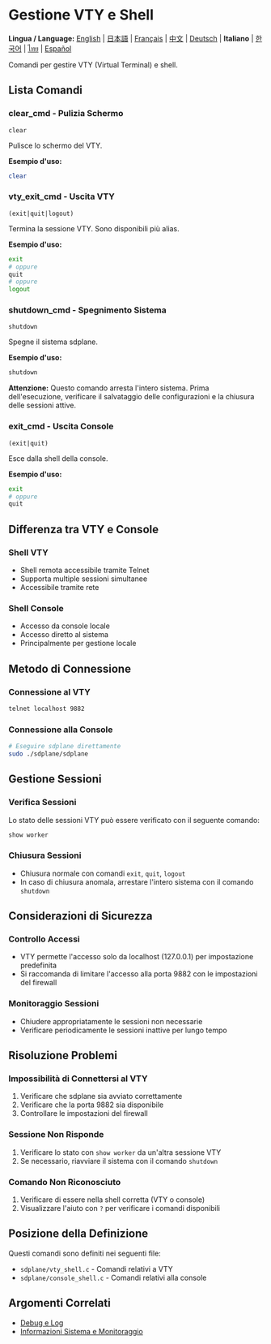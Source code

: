 # Gestione VTY e Shell

**Lingua / Language:** [English](../en/vty-shell.md) | [日本語](../ja/vty-shell.md) | [Français](../fr/vty-shell.md) | [中文](../zh/vty-shell.md) | [Deutsch](../de/vty-shell.md) | **Italiano** | [한국어](../ko/vty-shell.md) | [ไทย](../th/vty-shell.md) | [Español](../es/vty-shell.md)

Comandi per gestire VTY (Virtual Terminal) e shell.

## Lista Comandi

### clear_cmd - Pulizia Schermo
```
clear
```

Pulisce lo schermo del VTY.

**Esempio d'uso:**
```bash
clear
```

### vty_exit_cmd - Uscita VTY
```
(exit|quit|logout)
```

Termina la sessione VTY. Sono disponibili più alias.

**Esempio d'uso:**
```bash
exit
# oppure
quit
# oppure
logout
```

### shutdown_cmd - Spegnimento Sistema
```
shutdown
```

Spegne il sistema sdplane.

**Esempio d'uso:**
```bash
shutdown
```

**Attenzione:** Questo comando arresta l'intero sistema. Prima dell'esecuzione, verificare il salvataggio delle configurazioni e la chiusura delle sessioni attive.

### exit_cmd - Uscita Console
```
(exit|quit)
```

Esce dalla shell della console.

**Esempio d'uso:**
```bash
exit
# oppure
quit
```

## Differenza tra VTY e Console

### Shell VTY
- Shell remota accessibile tramite Telnet
- Supporta multiple sessioni simultanee
- Accessibile tramite rete

### Shell Console
- Accesso da console locale
- Accesso diretto al sistema
- Principalmente per gestione locale

## Metodo di Connessione

### Connessione al VTY
```bash
telnet localhost 9882
```

### Connessione alla Console
```bash
# Eseguire sdplane direttamente
sudo ./sdplane/sdplane
```

## Gestione Sessioni

### Verifica Sessioni
Lo stato delle sessioni VTY può essere verificato con il seguente comando:
```bash
show worker
```

### Chiusura Sessioni
- Chiusura normale con comandi `exit`, `quit`, `logout`
- In caso di chiusura anomala, arrestare l'intero sistema con il comando `shutdown`

## Considerazioni di Sicurezza

### Controllo Accessi
- VTY permette l'accesso solo da localhost (127.0.0.1) per impostazione predefinita
- Si raccomanda di limitare l'accesso alla porta 9882 con le impostazioni del firewall

### Monitoraggio Sessioni
- Chiudere appropriatamente le sessioni non necessarie
- Verificare periodicamente le sessioni inattive per lungo tempo

## Risoluzione Problemi

### Impossibilità di Connettersi al VTY
1. Verificare che sdplane sia avviato correttamente
2. Verificare che la porta 9882 sia disponibile
3. Controllare le impostazioni del firewall

### Sessione Non Risponde
1. Verificare lo stato con `show worker` da un'altra sessione VTY
2. Se necessario, riavviare il sistema con il comando `shutdown`

### Comando Non Riconosciuto
1. Verificare di essere nella shell corretta (VTY o console)
2. Visualizzare l'aiuto con `?` per verificare i comandi disponibili

## Posizione della Definizione

Questi comandi sono definiti nei seguenti file:
- `sdplane/vty_shell.c` - Comandi relativi a VTY
- `sdplane/console_shell.c` - Comandi relativi alla console

## Argomenti Correlati

- [Debug e Log](debug-logging.md)
- [Informazioni Sistema e Monitoraggio](system-monitoring.md)
